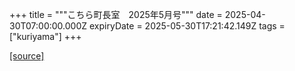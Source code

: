 +++
title = """こちら町長室　2025年5月号"""
date = 2025-04-30T07:00:00.000Z
expiryDate = 2025-05-30T17:21:42.149Z
tags = ["kuriyama"]
+++


[[source]](https://www.town.kuriyama.hokkaido.jp/site/mayor/31703.html)
